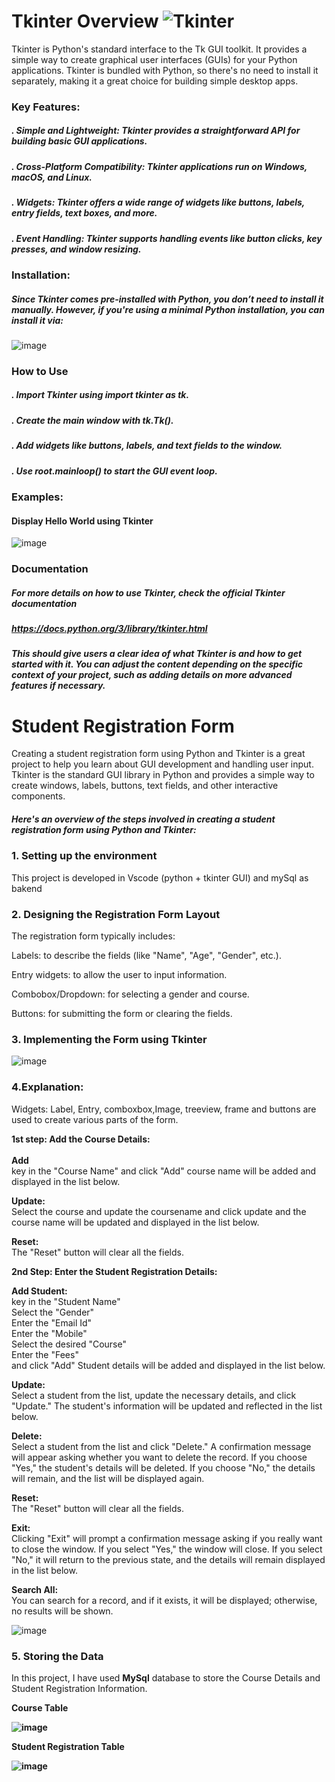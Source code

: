 # Tkinter Overview     ![Tkinter](https://github.com/user-attachments/assets/486b5a90-d5f3-472a-9a03-dbf80023003b)

Tkinter is Python's standard interface to the Tk GUI toolkit. It provides a simple way to create graphical user interfaces (GUIs) for your Python applications. 
Tkinter is bundled with Python, so there's no need to install it separately, making it a great choice for building simple desktop apps.

### Key Features:
##### . Simple and Lightweight: Tkinter provides a straightforward API for building basic GUI applications.
##### . Cross-Platform Compatibility: Tkinter applications run on Windows, macOS, and Linux.
##### . Widgets: Tkinter offers a wide range of widgets like buttons, labels, entry fields, text boxes, and more.
##### . Event Handling: Tkinter supports handling events like button clicks, key presses, and window resizing.

### Installation:
##### Since Tkinter comes pre-installed with Python, you don’t need to install it manually. However, if you're using a minimal Python installation, you can install it via:
![image](https://github.com/user-attachments/assets/72cd2464-f9ea-47bb-8db2-d8e3f07a7a08)

### How to Use
##### . Import Tkinter using import tkinter as tk.
##### . Create the main window with tk.Tk().
##### . Add widgets like buttons, labels, and text fields to the window.
##### . Use root.mainloop() to start the GUI event loop.

### Examples:
#### Display Hello World using Tkinter
![image](https://github.com/user-attachments/assets/be9e6585-6035-4f25-841b-f0a66a9e27a2)


### Documentation
##### For more details on how to use Tkinter, check the official Tkinter documentation 

##### https://docs.python.org/3/library/tkinter.html

##### This should give users a clear idea of what Tkinter is and how to get started with it. You can adjust the content depending on the specific context of your project, such as adding details on more advanced features if necessary.

# Student Registration Form 

Creating a student registration form using Python and Tkinter is a great project to help you learn about GUI development and handling user input. Tkinter is the standard GUI library in Python and provides a simple way to create windows, labels, buttons, text fields, and other interactive components.

#####  Here's an overview of the steps involved in creating a student registration form using Python and Tkinter:
### 1. Setting up the environment
  This project is developed in Vscode (python + tkinter GUI) and mySql as bakend

### 2. Designing the Registration Form Layout
  The registration form typically includes:

  Labels: to describe the fields (like "Name", "Age", "Gender", etc.).
  
  Entry widgets: to allow the user to input information.
  
  Combobox/Dropdown: for selecting a gender and course.
  
  Buttons: for submitting the form or clearing the fields.

### 3. Implementing the Form using Tkinter

![image](https://github.com/user-attachments/assets/bc9cc76e-4ef0-428e-b5c0-a45faffe6014)

### 4.Explanation:
 Widgets: Label, Entry, comboxbox,Image, treeview, frame and buttons are used to create various parts of the form. 
 
  <b> 1st step: Add the Course Details: </b><br/><br/>
    <b>Add</b> <br/>
          key in the "Course Name" and click "Add" course name will be added and displayed in the list below.
       
   <b>Update: </b><br/>
       Select the course and update the coursename and click update and the course name will be updated and displayed in the list below.<br/>
       
   <b>Reset: </b><br/>
       The "Reset" button will clear all the fields.
     
 <b>2nd Step: Enter the Student Registration Details:</b> <br/>

  <b>Add Student:</b> <br/>
          key in the "Student Name" <br/>
          Select the "Gender" <br/>
          Enter the "Email Id" <br/>
          Enter the "Mobile" <br/>
          Select the desired "Course" <br/>
          Enter the "Fees" <br/>
    and click "Add" Student details will be added and displayed in the list below.
       
   <b>Update: </b><br/>
       Select a student from the list, update the necessary details, and click "Update." The student's information will be updated and reflected in the list below.<br/>

   <b>Delete: </b><br/>
       Select a student from the list and click "Delete." A confirmation message will appear asking whether you want to delete the record. If you choose "Yes," the student's details will be deleted. If you 
       choose "No," the details will remain, and the list will be displayed again.<br/>
       
   <b>Reset: </b><br/>
       The "Reset" button will clear all the fields.
       
   <b>Exit: </b><br/>
     Clicking "Exit" will prompt a confirmation message asking if you really want to close the window. If you select "Yes," the window will close. If you select "No," it will return to the previous state, and 
     the details will remain displayed in the list below.

  <b>Search All: </b><br/>
     You can search for a record, and if it exists, it will be displayed; otherwise, no results will be shown.
  
  
  ![image](https://github.com/user-attachments/assets/5bcc9f3a-83cb-4058-9ceb-5cdf4d0968c7)

 ### 5. Storing the Data
In this project, I have used **MySql** database to store the Course Details and Student Registration Information. <br/>

<b>Course Table<b>

![image](https://github.com/user-attachments/assets/66cb618c-81eb-479c-a257-34669f09321b)


<b>Student Registration Table </b><br/>

![image](https://github.com/user-attachments/assets/ec6593ed-fcfd-4512-b9ca-b5353a04fad6)



